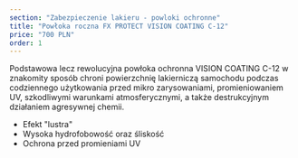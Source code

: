 ```yaml
---
section: "Zabezpieczenie lakieru - powloki ochronne"
title: "Powłoka roczna FX PROTECT VISION COATING C-12"
price: "700 PLN"
order: 1
---
```


Podstawowa lecz rewolucyjna powłoka ochronna VISION COATING C-12 w znakomity sposób chroni powierzchnię lakierniczą samochodu podczas codziennego użytkowania przed mikro zarysowaniami, promieniowaniem UV, szkodliwymi warunkami atmosferycznymi, a także destrukcyjnym działaniem agresywnej chemii.
<ul>
    <li>Efekt "lustra"</li>
    <li>Wysoka hydrofobowość oraz śliskość</li>
    <li>Ochrona przed promieniami UV</li>
</ul>